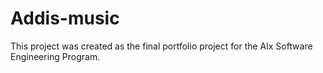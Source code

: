 # Addis-music
This project was created as the final portfolio project for the Alx Software Engineering Program.
